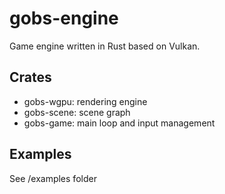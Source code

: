 # gobs-engine

Game engine written in Rust based on Vulkan.

## Crates
* gobs-wgpu: rendering engine
* gobs-scene: scene graph
* gobs-game: main loop and input management

## Examples

See /examples folder
